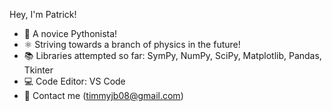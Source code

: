 Hey, I'm Patrick!

- 🌱 A novice Pythonista!
- ⚛️ Striving towards a branch of physics in the future!
- 📚 Libraries attempted so far: SymPy, NumPy, SciPy, Matplotlib, Pandas, Tkinter
- 💻 Code Editor: VS Code
- 📧 Contact me (timmyjb08@gmail.com)
